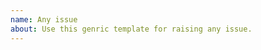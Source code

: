 ```yaml
---
name: Any issue
about: Use this genric template for raising any issue.
---
```


<!-- 
This is a comment and will be hidden :)
Thanks for helping us to improve deepa2!
-->

